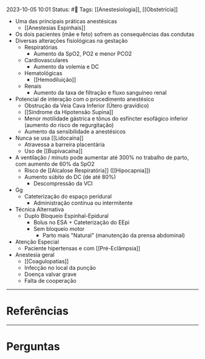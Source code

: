 2023-10-05 10:01
Status: #🌱 
Tags: [[Anestesiologia]], [[Obstetrícia]]
<br/>
- Uma das principais práticas anestésicas
	- [[Anestesias Espinhais]]
- Os dois pacientes (mãe e feto) sofrem as consequências das condutas
- Diversas alterações fisiológicas na gestação
	- Respiratórias
		- Aumento da SpO2, PO2 e menor PCO2
	- Cardiovasculares
		- Aumento da volemia e DC
	- Hematológicas
		- [[Hemodiluição]]
	- Renais
		- Aumento da taxa de filtração e fluxo sanguíneo renal
- Potencial de interação com o procedimento anestésico
	- Obstrução da Veia Cava Inferior (Útero gravídico)
	- [[Síndrome da Hipotensão Supina]]
	- Menor motilidade gástrica e tônus do esfíncter esofágico inferior (aumento do risco de regurgitação)
	- Aumento da sensibilidade a anestésicos
- Nunca se usa [[Lidocaína]]
	- Atravessa a barreira placentária
	- Uso de [[Bupivacaína]]
- A ventilação / minuto pode aumentar até 300% no trabalho de parto, com aumento de 60% da SpO2
	- Risco de [[Alcalose Respiratória]] ([[Hipocapnia]])
	- Aumento súbito do DC (de até 80%) 
		- Descompressão da VCI
- Gg
	- Cateterização do espaço peridural
		- Administração contínua ou intermitente
- Técnica Alternativa
	- Duplo Bloqueio Espinhal-Epidural
		- Bolus no ESA + Cateterização do EEpi
		- Sem bloqueio motor
			- Parto mais "Natural" (manutenção da prensa abdominal)
- Atenção Especial
	- Paciente hipertensas e com [[Pré-Eclâmpsia]]
- Anestesia geral
	- [[Coagulopatias]]
	- Infecção no local da punção
	- Doença valvar grave
	- Falta de cooperação
___
# Referências
---
# Perguntas

